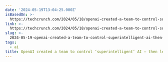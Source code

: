 ```yaml
---
date: '2024-05-19T13:04:25.000Z'
isBasedOn: >-
  https://techcrunch.com/2024/05/18/openai-created-a-team-to-control-superintelligent-ai-then-let-it-wither-source-says/
link: >-
  https://techcrunch.com/2024/05/18/openai-created-a-team-to-control-superintelligent-ai-then-let-it-wither-source-says/
slug: >-
  2024-05-19-openai-created-a-team-to-control-superintelligent-ai-then-let-it-wither
tags:
  - ai
title: OpenAI created a team to control ‘superintelligent’ AI — then let it wither
---
```

 
